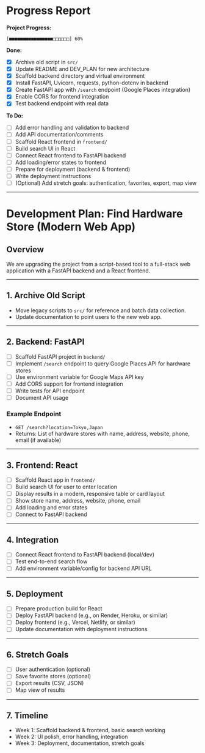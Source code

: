 # Progress Report

**Project Progress:**

```
[■■■■■■■■■■■■■■■■□□□□□□] 60%
```

**Done:**
- [x] Archive old script in `src/`
- [x] Update README and DEV_PLAN for new architecture
- [x] Scaffold backend directory and virtual environment
- [x] Install FastAPI, Uvicorn, requests, python-dotenv in backend
- [x] Create FastAPI app with `/search` endpoint (Google Places integration)
- [x] Enable CORS for frontend integration
- [x] Test backend endpoint with real data

**To Do:**
- [ ] Add error handling and validation to backend
- [ ] Add API documentation/comments
- [ ] Scaffold React frontend in `frontend/`
- [ ] Build search UI in React
- [ ] Connect React frontend to FastAPI backend
- [ ] Add loading/error states to frontend
- [ ] Prepare for deployment (backend & frontend)
- [ ] Write deployment instructions
- [ ] (Optional) Add stretch goals: authentication, favorites, export, map view

---

# Development Plan: Find Hardware Store (Modern Web App)

## Overview
We are upgrading the project from a script-based tool to a full-stack web application with a FastAPI backend and a React frontend.

---

## 1. Archive Old Script
- Move legacy scripts to `src/` for reference and batch data collection.
- Update documentation to point users to the new web app.

---

## 2. Backend: FastAPI
- [ ] Scaffold FastAPI project in `backend/`
- [ ] Implement `/search` endpoint to query Google Places API for hardware stores
- [ ] Use environment variable for Google Maps API key
- [ ] Add CORS support for frontend integration
- [ ] Write tests for API endpoint
- [ ] Document API usage

### Example Endpoint
- `GET /search?location=Tokyo,Japan`
- Returns: List of hardware stores with name, address, website, phone, email (if available)

---

## 3. Frontend: React
- [ ] Scaffold React app in `frontend/`
- [ ] Build search UI for user to enter location
- [ ] Display results in a modern, responsive table or card layout
- [ ] Show store name, address, website, phone, email
- [ ] Add loading and error states
- [ ] Connect to FastAPI backend

---

## 4. Integration
- [ ] Connect React frontend to FastAPI backend (local/dev)
- [ ] Test end-to-end search flow
- [ ] Add environment variable/config for backend API URL

---

## 5. Deployment
- [ ] Prepare production build for React
- [ ] Deploy FastAPI backend (e.g., on Render, Heroku, or similar)
- [ ] Deploy frontend (e.g., Vercel, Netlify, or similar)
- [ ] Update documentation with deployment instructions

---

## 6. Stretch Goals
- [ ] User authentication (optional)
- [ ] Save favorite stores (optional)
- [ ] Export results (CSV, JSON)
- [ ] Map view of results

---

## 7. Timeline
- Week 1: Scaffold backend & frontend, basic search working
- Week 2: UI polish, error handling, integration
- Week 3: Deployment, documentation, stretch goals 